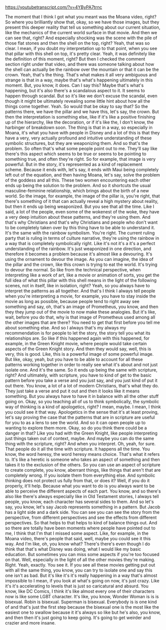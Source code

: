 https://youtubetranscript.com/?v=4YByPA7trnc

 The moment that I think I got what you meant was the Moana video, right? So where you brilliantly show that, okay, so we have those images, but they present this deeper reality that tell us something about our current situation, like the mechanics of the current world surface in that movie. And then we can see that, right? And especially shocking was the scene with the pile of those flat stones and then the shell on the top, right? Yeah, that was so clear. I mean, if you doubt my interpretation up to that point, when you see that pillar with this shell on top, it's pretty clear. Yeah, it was definitely like the definition of this moment, right? But then I checked the comment section right under that video, and there was someone talking about how the shell can actually be the rainbow over the mountain or that it can be the crown. Yeah, that's the thing. That's what makes it all very ambiguous and strange is that in a way, maybe that's what's happening ultimately in this moment. But, you know, it does. Can I say this? Maybe that's what's happening, but it's also there's a scandalous aspect to it. It seems to happen through scandal. But so it's like we don't excuse the scandal, even though it might be ultimately revealing some little hint about how all the things come together. Yeah. So would that be okay to say that? So the patterns there, we have the pillar and we have this, let's say, the crown. But then the interpretation is something else, like if it's like a positive finishing up of the hierarchy, like the decoration, or if it's like the, I don't know, the harbinger of breakdown soon. The thing is that in a way, so especially in Moana, it's what you have with people in Disney and a lot of this is that they have a very, very actually profound and intuitive understanding of these symbolic structures, but they are weaponizing them. And so that's the problem. So often that's what some people point out to me. They'll say like there's this aspect which seems to be true or seems to be pointing to something true, and often they're right. So for example, that image is very powerful. But in the story, it's represented as a kind of replacement scheme. Because it ends with, let's say, it ends with Maui being completely left out of the equation, and then having Moana, let's say, solve the problem of the goddess and all this. These two women encountering each other ends up being the solution to the problem. And so it shortcuts the usual masculine-feminine relationship, which brings about the birth of a new world. So the image, for example, the image of the pillar is, you're right, that there's something of it that can actually reveal a high mystery about reality, but then it ends up being weaponized. But you see that all the time. Like I said, a lot of the people, even some of the wokenest of the woke, they have a very deep intuition about these patterns, and they're using them. And that's why Christians and that's why Christians and people who don't want to be completely taken over by this thing have to be able to understand it. It's the same with the rainbow symbolism. You're right. The current ruling party that is ruling in terms of culture narrative, they're using the rainbow in a way that is completely symbolically right. Like it's not it's a it's a perfect understanding of the rainbow. It's just weaponized in one direction, and therefore it becomes a problem because it's almost like a devouring. It's using the ornament to devour the image. As you can imagine, the idea of the pillar and the crown, like this crown is trying to eat the world. It's trying to devour the normal. So like from the technical perspective, when interpreting like a work of art, like a movie or animation of sorts, you get the full idea of what this pillar with this shell means in the light of the following scenes, not in itself, like in isolation, right? Yeah, so you always have to interpret the patterns as all together. And that's I think I always tell people when you're interpreting a movie, for example, you have to stay inside the movie as long as possible, because people tend to right away see something and say, oh, that's an image of Prometheus, you know, and then they they jump out of the movie to now make these analogies. But it's like, wait, before you do that, why is that image of Prometheus used among all the other images that are there? You need to get that first before you tell me about something else. And so I always that's my always my recommendation is for people to let the story, the story tell you what its relationships are. So like if this happened again with this happened, for example, in the Green Knight movie, where people would take certain aspects of the Green Knight story. And then they would say, well, this is very, this is good. Like, this is a powerful image of some powerful image. But like, okay, yeah, but you have to be able to account for all these patterns working together in order to really see what it's about and not just isolate one. And it's the same. So it ends up being the same with scripture, right? And ultimately, with scripture, you have to kind of get to the basic pattern before you take a verse and you just say, and you just kind of put it out there. You know, a lot of a lot of modern Christians, that's what they do. They just take a verse and put it out and then it looks like it means something. But you always have to have it in balance with all the other stuff going on. Okay, so you teaching all of us to think symbolically, the symbolic way of thinking is a kind of apologetics, right? I mean, maybe. I mean, I think you could see it that way. Apologetics in the sense that it's at least proving, let's say proving the case that the patterns that are in scripture are useful for you to as a lens to see the world. And so it can open people up to wanting to explore them more. Okay, so do you think there could be a danger in that? Like you had with the Green Knight, like people interpreting just things taken out of context, maybe. And maybe you can do the same thing with the scripture, right? And when you interpret. Oh, yeah, for sure. That people do it all the time with scripture. It happens all the time. You know, the word heresy, the word heresy means choice. That's what it refers to. It's like a heretic is someone who takes an aspect of something and then takes it to the exclusion of the others. So you can use an aspect of scripture to create complete, you know, aberrant things, like things that aren't that are completely wrong. If you isolate them from everything else. And symbolic thinking does not protect us fully from that, or does it? Well, if you do it properly, it'll help. Because what you want to do is you always want to be able to perceive the different aspects of each part. You know, and so there's also like there's always especially like in Old Testament stories, I always tell people, you know, each character has several sides to them. And so let's say, you know, let's say Jacob represents something in a pattern. But Jacob has a light side and a dark side. You can see you can see the story from the perspective, from different perspectives and see the effects from different perspectives. So that helps to that helps to kind of balance things out. And so there are totally have been moments where people have pointed out to me, I think that I'm that I missed some aspect. Like, for example, in the Moana video, there's people that said, well, maybe you could see it this way. And I'm like, oh, you know what? There's there's even though I do think that that's what Disney was doing, what I would like my basic education. But sometimes you can miss some aspects if you're too focused on that. Well, especially in the light of all the other movies they're making. Right. Yeah, exactly. You see it. If you see all these movies getting put out with all the same thing, you know, you can try to isolate one and say this one isn't as bad. But it's like it's it's really happening in a way that's almost impossible to I mean, if you look at what's going on now, it's just crazy. Like it's it's accelerating to levels that is just so caricatural and absurd. You know, like DC Comics, I think it's like almost every one of their characters now is like some LGBT character. It's like, you know, Wonder Woman is is is bisexual. Robin is bisexual. Superman is bisexual. Everybody is is one kind of and that's just the first step because the bisexual one is the most like the easiest one to swallow because it it's always so like but he's also, you know, and then then it's just going to keep going. It's going to get weirder and crazier and more insane.